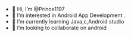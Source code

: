 - 👋 Hi, I’m @Prince1197
- 👀 I’m interested in Android App Development .
- 🌱 I’m currently learning Java,c,Android studio
- 💞️ I’m looking to collaborate on android

<!---
Prince1197/Prince1197 is a ✨ special ✨ repository because its `README.md` (this file) appears on your GitHub profile.
You can click the Preview link to take a look at your changes.
--->

